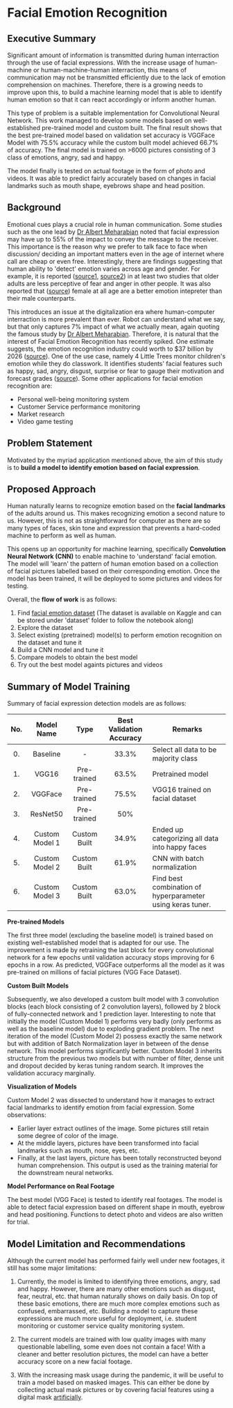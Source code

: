 # Facial Emotion Recognition
## Executive Summary
Significant amount of information is transmitted during human interraction through the use of facial expressions. With the increase usage of human-machine or human-machine-human interraction, this means of communication may not be transmitted efficiently due to the lack of emotion comprehension on machines. Therefore, there is a growing needs to improve upon this, to build a machine learning model that is able to identify human emotion so that it can react accordingly or inform another human. 

This type of problem is a suitable implementation for Convolutional Neural Network. This work managed to develop some models based on well-established pre-trained model and custom built. The final result shows that the best pre-trained model based on validation set accuracy is VGGFace Model with 75.5% accuracy while the custom built model achieved 66.7% of accuracy. The final model is trained on >6000 pictures consisting of 3 class of emotions, angry, sad and happy. 

The model finally is tested on actual footage in the form of photo and videos. It was able to predict fairly accurately based on changes in facial landmarks such as mouth shape, eyebrows shape and head position.

## Background
Emotional cues plays a crucial role in human communication. Some studies such as the one lead by [Dr Albert Meharabian](https://archive.org/details/silentmessagesim00mehr) noted that facial expression may have up to 55% of the impact to convey the message to the receiver. This importance is the reason why we prefer to talk face to face when discussion/ deciding an important matters even in the age of internet where call are cheap or even free. Interestingly, there are findings suggesting that human ability to 'detect' emotion varies across age and gender. For example, it is reported ([source1](https://academic.oup.com/psychsocgerontology/article/64B/6/696/552239?login=true), [source2](https://psycnet.apa.org/record/2007-03358-016)) in at least two studies that older adults are less perceptive of fear and anger in other people. It was also reported that ([source](https://www.frontiersin.org/articles/10.3389/fpsyg.2019.02371/full)) female at all age are a better emotion intepreter than their male counterparts. 

This introduces an issue at the digitalization era where human-computer interraction is more prevalent than ever. Robot can understand what we say, but that only captures 7% impact of what we actually mean, again quoting the famous study by [Dr Albert Meharabian](https://archive.org/details/silentmessagesim00mehr). Therefore, it is natural that the interest of Facial Emotion Recognition has recently spiked. One estimate suggests, the emotion recognition industry could worth to $37 billion by 2026 ([source](https://www.nature.com/articles/d41586-021-00868-5)). One of the use case, namely 4 Little Trees monitor children's emotion while they do classwork. It identifies students' facial features such as happy, sad, angry, disgust, surprise or fear to gauge their motivation and forecast grades ([source](https://www.4littletrees.com/)). Some other applications for facial emotion recognition are:
- Personal well-being monitoring system
- Customer Service performance monitoring
- Market research
- Video game testing

## Problem Statement
Motivated by the myriad application mentioned above, the aim of this study is to **build a model to identify emotion based on facial expression**. 

## Proposed Approach
Human naturally learns to recognize emotion based on the **facial landmarks** of the adults around us. This makes recognizing emotion a second nature to us. However, this is not as straightforward for computer as there are so many types of faces, skin tone and expression that prevents a hard-coded machine to perform as well as human. 

This opens up an opportunity for machine learning, specifically **Convolution Neural Network (CNN)** to enable machine to 'understand' facial emotion. The model will 'learn' the pattern of human emotion based on a collection of facial pictures labelled based on their corresponding emotion. Once the model has been trained, it will be deployed to some pictures and videos for testing. 

Overall, the **flow of work** is as follows:
1. Find [facial emotion dataset](https://www.kaggle.com/mahmoudima/mma-facial-expression) (The dataset is available on Kaggle and can be stored under 'dataset' folder to follow the notebook along)
2. Explore the dataset
3. Select existing (pretrained) model(s) to perform emotion recognition on the dataset and tune it
4. Build a CNN model and tune it
5. Compare models to obtain the best model
6. Try out the best model againts pictures and videos

## Summary of Model Training

Summary of facial expression detection models are as follows:


|  No. |   Model Name   |     Type     | Best Validation Accuracy | Remarks                                                     |
|:----:|:--------------:|:------------:|:------------------------:|-------------------------------------------------------------|
|  0.  |    Baseline    |      -       |           33.3%          | Select all data to be majority class                        |
|  1.  |      VGG16     |  Pre-trained |           63.5%          | Pretrained model                                            |
|  2.  |     VGGFace    |  Pre-trained |           75.5%          | VGG16 trained on facial dataset                             |
|  3.  |    ResNet50    |  Pre-trained |            50%           |                                                             |
|  4.  | Custom Model 1 | Custom Built |           34.9%          | Ended up categorizing all data into happy faces                        |
|  5.  | Custom Model 2 | Custom Built |           61.9%          | CNN with batch normalization                                |
|  6.  | Custom Model 3 | Custom Built |           63.0%          | Find best combination of hyperparameter using keras tuner.  |

**Pre-trained Models**

The first three model (excluding the baseline model) is trained based on existing well-established model that is adapted for our use. The improvement is made by retraining the last block for every convolutional network for a few epochs until validation accuracy stops improving for 6 epochs in a row. As predicted, VGGFace outperforms all the model as it was pre-trained on millions of facial pictures (VGG Face Dataset). 

**Custom Built Models**

Subsequently, we also developed a custom built model with 3 convolution blocks (each block consisting of 2 convolution layers), followed by 2 block of fully-connected network and 1 prediction layer. Interesting to note that initially the model (Custom Model 1) performs very badly (only performs as well as the baseline model) due to exploding gradient problem. The next iteration of the model (Custom Model 2) possess exactly the same network but with addition of Batch Normalization layer in between of the dense network. This model performs significantly better. Custom Model 3 inherits structure from the previous two models but with number of filter, dense unit and dropout decided by keras tuning random search. It improves the validation accuracy marginally. 

**Visualization of Models**

Custom Model 2 was dissected to understand how it manages to extract facial landmarks to identify emotion from facial expression. Some observations:
- Earlier layer extract outlines of the image. Some pictures still retain some degree of color of the image.
- At the middle layers, pictures have been transformed into facial landmarks such as mouth, nose, eyes, etc.
- Finally, at the last layers, picture has been totally reconstructed beyond human comprehension. This output is used as the training material for the downstream neural networks.

**Model Performance on Real Footage**

The best model (VGG Face) is tested to identify real footages. The model is able to detect facial expression based on different shape in mouth, eyebrow and head positioning. Functions to detect photo and videos are also written for trial.

## Model Limitation and Recommendations
Although the current model has performed fairly well under new footages, it still has some major limitations:

1. Currently, the model is limited to identifying three emotions, angry, sad and happy. However, there are many other emotions such as disgust, fear, neutral, etc. that human naturally shows on daily basis. On top of these basic emotions, there are much more complex emotions such as confused, embarrassed, etc. Building a model to capture these expressions are much more useful for deployment, i.e. student monitoring or customer service quality monitoring system. 

2. The current models are trained with low quality images with many questionable labelling, some even does not contain a face! With a cleaner and better resolution pictures, the model can have a better accuracy score on a new facial footage. 

3. With the increasing mask usage during the pandemic, it will be useful to train a model based on masked images. This can either be done by collecting actual mask pictures or by covering facial features using a digital mask [artificially](https://www.pyimagesearch.com/2020/05/04/covid-19-face-mask-detector-with-opencv-keras-tensorflow-and-deep-learning/). 